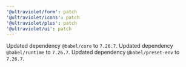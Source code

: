 ```yaml
---
'@ultraviolet/form': patch
'@ultraviolet/icons': patch
'@ultraviolet/plus': patch
'@ultraviolet/ui': patch
---
```


Updated dependency `@babel/core` to `7.26.7`.
Updated dependency `@babel/runtime` to `7.26.7`.
Updated dependency `@babel/preset-env` to `7.26.7`.

